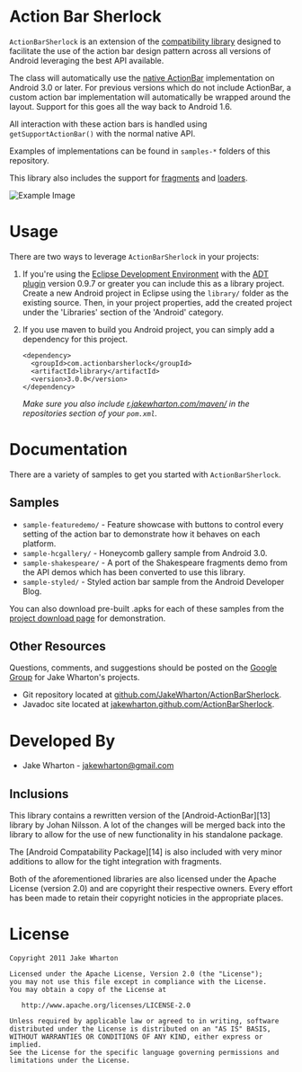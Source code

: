 Action Bar Sherlock
===================

`ActionBarSherlock` is an extension of the [compatibility library][4]
designed to facilitate the use of the action bar design pattern across all
versions of Android leveraging the best API available.

The class will automatically use the [native ActionBar][1] implementation on
Android 3.0 or later. For previous versions which do not include ActionBar, a
custom action bar implementation will automatically be wrapped around the
layout. Support for this goes all the way back to Android 1.6.

All interaction with these action bars is handled using `getSupportActionBar()`
with the normal native API.

Examples of implementations can be found in `samples-*` folders of this
repository.

This library also includes the support for [fragments][2] and [loaders][3].

![Example Image][5]


Usage
=====

There are two ways to leverage `ActionBarSherlock` in your projects:

 1. If you're using the [Eclipse Development Environment][6] with the [ADT
    plugin][7] version 0.9.7 or greater you can include this as a library
    project. Create a new Android project in Eclipse using the `library/` folder
    as the existing source. Then, in your project properties, add the created
    project under the 'Libraries' section of the 'Android' category.
 2. If you use maven to build you Android project, you can simply add a
    dependency for this project.
    
        <dependency>
          <groupId>com.actionbarsherlock</groupId>
          <artifactId>library</artifactId>
          <version>3.0.0</version>
        </dependency>
    
    *Make sure you also include [r.jakewharton.com/maven/][8] in the repositories
    section of your `pom.xml`.*



Documentation
=============

There are a variety of samples to get you started with `ActionBarSherlock`.


Samples
--------

 * `sample-featuredemo/` - Feature showcase with buttons to control every
   setting of the action bar to demonstrate how it behaves on each platform.
 * `sample-hcgallery/` - Honeycomb gallery sample from Android 3.0.
 * `sample-shakespeare/` - A port of the Shakespeare fragments demo from the API
   demos which has been converted to use this library.
 * `sample-styled/` - Styled action bar sample from the Android Developer Blog.

You can also download pre-built .apks for each of these samples from the
[project download page][9] for demonstration.


Other Resources
---------------

Questions, comments, and suggestions should be posted on the [Google Group][10]
for Jake Wharton's projects.

 * Git repository located at [github.com/JakeWharton/ActionBarSherlock][11].
 * Javadoc site located at [jakewharton.github.com/ActionBarSherlock][12].



Developed By
============

* Jake Wharton - <jakewharton@gmail.com>


Inclusions
----------

This library contains a rewritten version of the [Android-ActionBar][13] library
by Johan Nilsson. A lot of the changes will be merged back into the library to
allow for the use of new functionality in his standalone package.

The [Android Compatability Package][14] is also included with very minor
additions to allow for the tight integration with fragments.

Both of the aforementioned libraries are also licensed under the Apache License
(version 2.0) and are copyright their respective owners. Every effort has been
made to retain their copyright noticies in the appropriate places.


License
=======

    Copyright 2011 Jake Wharton

    Licensed under the Apache License, Version 2.0 (the "License");
    you may not use this file except in compliance with the License.
    You may obtain a copy of the License at

       http://www.apache.org/licenses/LICENSE-2.0

    Unless required by applicable law or agreed to in writing, software
    distributed under the License is distributed on an "AS IS" BASIS,
    WITHOUT WARRANTIES OR CONDITIONS OF ANY KIND, either express or implied.
    See the License for the specific language governing permissions and
    limitations under the License.





 [1]: http://developer.android.com/guide/topics/ui/actionbar.html
 [2]: http://developer.android.com/guide/topics/fundamentals/fragments.html
 [3]: http://developer.android.com/guide/topics/fundamentals/loaders.html
 [4]: http://android-developers.blogspot.com/2011/03/fragments-for-all.html
 [5]: http://img.jakewharton.com/ActionBarSherlock01.png
 [6]: http://www.eclipse.org
 [7]: http://developer.android.com/sdk/eclipse-adt.html
 [8]: http://r.jakewharton.com/maven/
 [9]: https://github.com/JakeWharton/ActionBarSherlock/downloads
 [10]: https://groups.google.com/forum/#!forum/jakewharton-projects
 [11]: https://github.com/JakeWharton/ActionBarSherlock/
 [12]: http://jakewharton.github.com/ActionBarSherlock/
